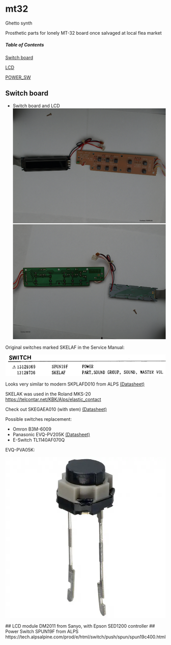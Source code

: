 # mt32
Ghetto synth

Prosthetic parts for lonely MT-32 board once salvaged at local flea market

##### Table of Contents
[Switch board](#sw_board)

[LCD](#lcd)

[POWER_SW](#power_sw)


<a name="sw_board"/>

## Switch board

- Switch board and LCD
![Alt text](/photo/tn_65_20140117194329.jpg?raw=true "Switch board and LCD (Front)")
![Alt text](/photo/tn_65_20140117194356.jpg?raw=true "Switch board and LCD (Back)")
</a>

Original switches marked SKELAF in the Service Manual:

![Alt text](/photo/SKELAF.png?raw=true "SKELAF WTF")

Looks very similar to modern SKPLAFD010 from ALPS [(Datasheet)](PDF/ALPS-SKPLAFD010.pdf)

SKELAK was used in the Roland MKS-20 https://telcontar.net/KBK/Alps/elastic_contact

Check out SKEGAEA010 (with stem) [(Datasheet)](PDF/ALPS-SKEGAEA010.pdf)

Possible switches replacement:

- Omron B3M-6009
- Panasonic EVQ-PV205K [(Datasheet)](PDF/Panasonic-EVQ-PVA05K.pdf)
- E-Switch TL1140AF070Q

EVQ-PVA05K:

![Alt text](/photo/EVQ-PVA05K.png?raw=true "PVA05K")

<a name="lcd"/>
## LCD module
DM2011 from Sanyo, with Epson SED1200 controller
</a>

<a name="power_sw"/>
## Power Switch
SPUN19F from ALPS
https://tech.alpsalpine.com/prod/e/html/switch/push/spun/spun19c400.html
